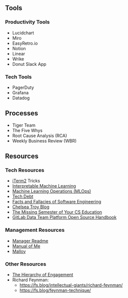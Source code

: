 ## Tools

### Productivity Tools

- Lucidchart
- Miro
- EasyRetro.io
- Notion
- Linear
- Wrike
- Donut Slack App


### Tech Tools

- PagerDuty
- Grafana
- Datadog


## Processes

- Tiger Team
- The Five Whys
- Root Cause Analysis (RCA)
- Weekly Business Review (WBR)


## Resources

### Tech Resources

- [iTerm2](https://iterm2.com/documentation.html) Tricks
- [Interpretable Machine Learning](https://christophm.github.io/interpretable-ml-book/)
- [Machine Learning Operations (MLOps)](https://arxiv.org/abs/2205.02302)
- [Tech Debt](https://martinfowler.com/articles/bottlenecks-of-scaleups/01-tech-debt.html)
- [Facts and Fallacies of Software Engineering](https://citeseerx.ist.psu.edu/viewdoc/download?doi=10.1.1.94.2037&rep=rep1&type=pdf)
- [Chelsea Troy Blog](https://chelseatroy.com/)
- [The Missing Semester of Your CS Education](https://missing.csail.mit.edu/)
- [GitLab Data Team Platform Open Source Handbook](https://about.gitlab.com/handbook/business-technology/data-team/platform)


### Management Resources

- [Manager Readme](https://managerreadme.com/)
- [Manual of Me](https://www.manualof.me/)
- [Malloy](https://github.com/looker-open-source/malloy)


### Other Resources

- [The Hierarchy of Engagement](https://sarahtavel.medium.com/the-hierarchy-of-engagement-5803bf4e6cfa)
- Richard Feynman: 
  - https://fs.blog/intellectual-giants/richard-feynman/
  - https://fs.blog/feynman-technique/
